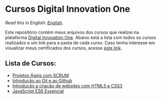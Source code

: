# Cursos Digital Innovation One

_Read this in English: [English](README.en.md)._

Este repositório contém meus arquivos dos cursos que realizei na plataforma [Digital Innovation One](https://www.dio.me/). Abaixo está a lista com todos os cursos realizados e um link para a pasta de cada curso. Caso tenha interesse em visualizar meus certificados dos cursos, acesse [este link](https://github.com/gabrielluciano/certificados).

## Lista de Cursos:

- [Projetos Ágeis com SCRUM](/cursos/projetos-ageis-com-scrum/)
- [Introdução ao Git e ao Github](/cursos/introducao-ao-git/)
- [Introdução a criação de websites com HTML5 e CSS3](/cursos/introducao-ao-html5-e-css3/)
- [JavaScript ES6 Essencial](/cursos/javascript-es6-essencial/)